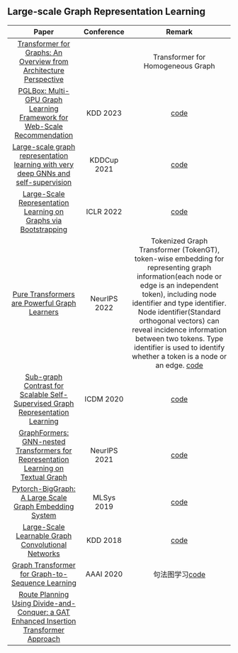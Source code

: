 ## Large-scale Graph Representation Learning
| Paper | Conference | Remark |
| :---:| :---:| :---:|
|[Transformer for Graphs: An Overview from Architecture Perspective](https://arxiv.org/pdf/2202.08455.pdf)||Transformer for Homogeneous Graph|
|[PGLBox: Multi-GPU Graph Learning Framework for Web-Scale Recommendation](https://xhyccc.github.io/pglbox.pdf)|KDD 2023|[code](https://github.com/PaddlePaddle/PGL/tree/main/apps/PGLBox)|
|[Large-scale graph representation learning with very deep GNNs and self-supervision](https://arxiv.org/pdf/2107.09422.pdf)|KDDCup 2021|[code](https://github.com/google-deepmind/deepmind-research/tree/master/ogb_lsc)|
|[Large-Scale Representation Learning on Graphs via Bootstrapping](https://arxiv.org/pdf/2102.06514.pdf)|ICLR 2022|[code](https://github.com/nerdslab/bgrl)|
|[Pure Transformers are Powerful Graph Learners](https://proceedings.neurips.cc/paper_files/paper/2022/file/5d84236751fe6d25dc06db055a3180b0-Paper-Conference.pdf)|NeurIPS 2022|Tokenized Graph Transformer (TokenGT), token-wise embedding for representing graph information(each node or edge is an independent token), including node identifier and type identifier. Node identifier(Standard orthogonal vectors) can reveal incidence information between two tokens. Type identifier is used to identify whether a token is a node or an edge. [code](https://github.com/jw9730/tokengt)|
|[Sub-graph Contrast for Scalable Self-Supervised Graph Representation Learning](https://arxiv.org/pdf/2009.10273.pdf)|ICDM 2020|[code](https://github.com/yzjiao/Subg-Con)|
|[GraphFormers: GNN-nested Transformers for Representation Learning on Textual Graph](https://proceedings.neurips.cc/paper_files/paper/2021/file/f18a6d1cde4b205199de8729a6637b42-Paper.pdf)|NeurIPS 2021|[code](https://github.com/microsoft/GraphFormers)|
|[Pytorch-BigGraph: A Large Scale Graph Embedding System](https://proceedings.mlsys.org/paper_files/paper/2019/file/1eb34d662b67a14e3511d0dfd78669be-Paper.pdf)|MLSys 2019|[code](https://github.com/facebookresearch/PyTorch-BigGraph)|
|[Large-Scale Learnable Graph Convolutional Networks](https://dl.acm.org/doi/pdf/10.1145/3219819.3219947)|KDD 2018|[code](https://github.com/divelab/lgcn/)|
|[Graph Transformer for Graph-to-Sequence Learning](https://arxiv.org/pdf/1911.07470.pdf)|AAAI 2020|句法图学习[code](https://github.com/jcyk/gtos)|
|[Route Planning Using Divide-and-Conquer: a GAT Enhanced Insertion Transformer Approach](https://deliverypdf.ssrn.com/delivery.php?ID=462120099114119086095126072006120067050047004027052090098036102021098053017017123120017010101021043071094126068080106114097074053022074004072005012100127054119098095003065049058123047014018100125039000055065081100067022093025122081094102105031124028083001102075030015015119091064098&EXT=pdf&INDEX=TRUE)|

